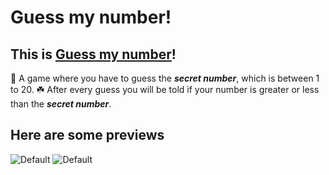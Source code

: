 # Guess my number!

## This is [Guess my number](https://plamena37.github.io/Guess-my-number/)!

 🤔 A game where you have to guess the ***secret number***, which is between 1 to 20.
 ☘️ After every guess you will be told if your number is greater or less than the ***secret number***.

## Here are some previews

![Default](https://i.imgur.com/buBnp2P.png)
![Default](https://i.imgur.com/2mz2gLX.png)
